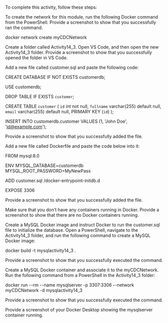 To complete this activity, follow these steps: 

To create the network for this module, run the following Docker command from the PowerShell. Provide a screenshot to show that you successfully ran the command.

docker network create myCDCNetwork

Create a folder called Activity14_3. Open VS Code, and then open the new Activity14_3 folder. Provide a screenshot to show that you successfully opened the folder in VS Code.

Add a new file called customer.sql and paste the following code:

CREATE DATABASE IF NOT EXISTS customerdb;

USE customerdb;

DROP TABLE IF EXISTS `customer`;

CREATE TABLE `customer` (
   `id` int not null,
   `fullname` varchar(255) default null,
   `email` varchar(255) default null,
   PRIMARY KEY (`id`)
);

INSERT INTO customerdb.customer VALUES (1, 'John Doe', 'jd@example.com');

Provide a screenshot to show that you successfully added the file.

Add a new file called Dockerfile and paste the code below into it:

FROM mysql:8.0

ENV MYSQL_DATABASE=customerdb \
    MYSQL_ROOT_PASSWORD=MyNewPass

ADD customer.sql /docker-entrypoint-initdb.d

EXPOSE 3306

Provide a screenshot to show that you successfully added the file.

Make sure that you don’t have any containers running in Docker. Provide a screenshot to show that there are no Docker containers running.

Create a MySQL Docker image and instruct Docker to run the customer.sql file to initialize the database. Open a PowerShell, navigate to the Activity14_3 folder, and run the following command to create a MySQL Docker image:

docker build -t mysqlactivity14_3 .

Provide a screenshot to show that you successfully executed the command.

Create a MySQL Docker container and associate it to the myCDCNetwork. Run the following command from a PowerShell in the Activity14_3 folder:

docker run --rm --name mysqlserver -p 3307:3306 --network myCDCNetwork -d mysqlactivity14_3

Provide a screenshot to show that you successfully executed the command.

Provide a screenshot of your Docker Desktop showing the mysqlserver container running.